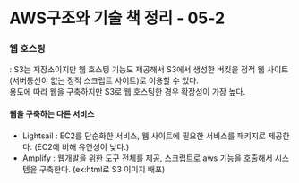 # AWS구조와 기술 책 정리 - 05-2

### 웹 호스팅
: S3는 저장소이지만 웹 호스팅 기능도 제공해서 S3에서 생성한 버킷을 정적 웹 사이트(서버통신이 없는 정적 스크립트 사이트)로 이용할 수 있다.    
용도에 따라 웹을 구축하지만 S3로 웹 호스팅한 경우 확장성이 가장 높다.    

#### 웹을 구축하는 다른 서비스
- Lightsail : EC2를 단순화한 서비스, 웹 사이트에 필요한 서비스를 패키지로 제공한다. (EC2에 비해 유연성이 낮다.)   
- Amplify : 웹개발을 위한 도구 전체를 제공, 스크립트로 aws 기능을 호출해서 시스템을 구축한다. (ex:html로 S3 이미지 배포)    

